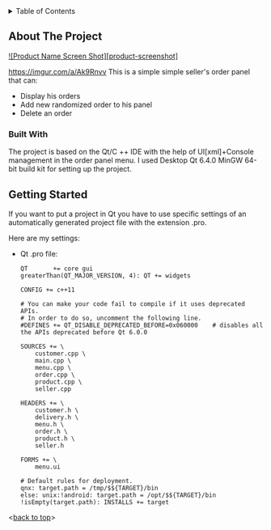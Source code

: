 <!-- TABLE OF CONTENTS -->
<details>
  <summary>Table of Contents</summary>
  <ol>
    <li>
      <a href="#about-the-project">About The Project</a>
      <ul>
        <li><a href="#built-with">Built With</a></li>
      </ul>
    </li>
    <li>
      <a href="#getting-started">Getting Started</a>
    </li>
    <li><a href="#usage">Usage</a></li>
  </ol>
</details>

## About The Project
[![Product Name Screen Shot][product-screenshot]](https://example.com)

https://imgur.com/a/Ak9Rnvv
This is a simple simple seller's order panel that can:
* Display his orders
* Add new randomized order to his panel
* Delete an order

### Built With
The project is based on the Qt/C ++ IDE with the help of UI[xml]+Console management in the order panel menu.
I used Desktop Qt 6.4.0 MinGW 64-bit build kit for setting up the project.


<!-- GETTING STARTED -->
## Getting Started
If you want to put a project in Qt you have to use specific settings of an automatically generated project file with the extension .pro. 

Here are my settings:
* Qt .pro file:
  ```
  QT       += core gui
  greaterThan(QT_MAJOR_VERSION, 4): QT += widgets

  CONFIG += c++11

  # You can make your code fail to compile if it uses deprecated APIs.
  # In order to do so, uncomment the following line.
  #DEFINES += QT_DISABLE_DEPRECATED_BEFORE=0x060000    # disables all the APIs deprecated before Qt 6.0.0

  SOURCES += \
      customer.cpp \
      main.cpp \
      menu.cpp \
      order.cpp \
      product.cpp \
      seller.cpp

  HEADERS += \
      customer.h \
      delivery.h \
      menu.h \
      order.h \
      product.h \
      seller.h

  FORMS += \
      menu.ui

  # Default rules for deployment.
  qnx: target.path = /tmp/$${TARGET}/bin
  else: unix:!android: target.path = /opt/$${TARGET}/bin
  !isEmpty(target.path): INSTALLS += target
  ```

<p align="left"><<a href="#top">back to top</a>></p>
